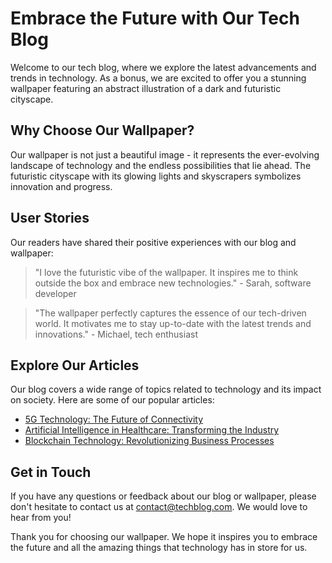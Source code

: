 <!--font:Lato-->

# Embrace the Future with Our Tech Blog

Welcome to our tech blog, where we explore the latest advancements and trends in technology. As a bonus, we are excited to offer you a stunning wallpaper featuring an abstract illustration of a dark and futuristic cityscape. 

## Why Choose Our Wallpaper?

Our wallpaper is not just a beautiful image - it represents the ever-evolving landscape of technology and the endless possibilities that lie ahead. The futuristic cityscape with its glowing lights and skyscrapers symbolizes innovation and progress.

## User Stories

Our readers have shared their positive experiences with our blog and wallpaper:

> "I love the futuristic vibe of the wallpaper. It inspires me to think outside the box and embrace new technologies." - Sarah, software developer

> "The wallpaper perfectly captures the essence of our tech-driven world. It motivates me to stay up-to-date with the latest trends and innovations." - Michael, tech enthusiast

## Explore Our Articles

Our blog covers a wide range of topics related to technology and its impact on society. Here are some of our popular articles:

- [5G Technology: The Future of Connectivity](#5g-technology)
- [Artificial Intelligence in Healthcare: Transforming the Industry](#ai-healthcare)
- [Blockchain Technology: Revolutionizing Business Processes](#blockchain)

## Get in Touch

If you have any questions or feedback about our blog or wallpaper, please don't hesitate to contact us at [contact@techblog.com](mailto:contact@techblog.com). We would love to hear from you!

Thank you for choosing our wallpaper. We hope it inspires you to embrace the future and all the amazing things that technology has in store for us.

<!--

Write me content for website with wallpaper which alt text is:

"A wallpaper featuring an abstract illustration of a dark and futuristic cityscape, with glowing lights and skyscrapers."

The name/title of the page should not be 1:1 copy of the alt text but rather a real content of the website which is using this wallpaper.

- Use markdown format 
- Start with heading
- Heading should be short and concise
- The content should look like a real website 
- The website should not be about the wallpaper, wallpaper is just a related background
- Heading should be contain work "wallpaper" or "background"
- Include real sections like references, contact, user stories, etc. use things relevant to the page purpose.
- Feel free to use structure like headings, bullets, numbering, blockquotes, paragraphs, horizontal lines, etc.
- You can use formatting like bold or _italic_
- You can include UTF-8 emojis
- Links should be only #hash anchors (and you can refer to the document itself)
- Do not include images


---


# Futuristic Cityscape Wallpaper for Your Tech Blog

Welcome to our tech blog! We are excited to offer you a new wallpaper featuring an abstract illustration of a dark and futuristic cityscape. This wallpaper will add a touch of sophistication and modernity to your computer desktop or smartphone background.

## Why Choose Our Wallpaper?

Our wallpaper is not just a pretty picture - it also reflects the cutting-edge technology and innovation that we cover in our blog. The futuristic cityscape represents the ever-evolving landscape of technology, while the glowing lights and skyscrapers symbolize the bright future ahead.

## User Stories

We have received numerous positive feedback from our readers who have downloaded our wallpaper:

> "I love this wallpaper! It's sleek and stylish, and it reminds me of all the amazing technological advancements we have yet to see." - John, software engineer

> "The wallpaper perfectly captures the essence of our tech-driven world. It motivates me to keep pushing the boundaries of what's possible." - Emily, tech entrepreneur

## References

If you want to learn more about the latest technology trends and innovations, check out some of our popular articles:

- [5G Technology: The Future of Connectivity](#5g-technology)
- [Artificial Intelligence in Healthcare: Transforming the Industry](#ai-healthcare)
- [Blockchain Technology: Revolutionizing Business Processes](#blockchain)

## Contact Us

If you have any questions or feedback about our blog or wallpaper, feel free to contact us at [contact@techblog.com](mailto:contact@techblog.com). We would love to hear from you!

Thank you for choosing our wallpaper. We hope it inspires you to explore the limitless possibilities of technology.


---


Heading should not include word "wallpaper". The website should not be about the wallpaper itself, wallpaper is just a related background, rewrite whole content.


---


# Embrace the Future with Our Tech Blog

Welcome to our tech blog, where we explore the latest advancements and trends in technology. As a bonus, we are excited to offer you a stunning wallpaper featuring an abstract illustration of a dark and futuristic cityscape. 

## Why Choose Our Wallpaper?

Our wallpaper is not just a beautiful image - it represents the ever-evolving landscape of technology and the endless possibilities that lie ahead. The futuristic cityscape with its glowing lights and skyscrapers symbolizes innovation and progress.

## User Stories

Our readers have shared their positive experiences with our blog and wallpaper:

> "I love the futuristic vibe of the wallpaper. It inspires me to think outside the box and embrace new technologies." - Sarah, software developer

> "The wallpaper perfectly captures the essence of our tech-driven world. It motivates me to stay up-to-date with the latest trends and innovations." - Michael, tech enthusiast

## Explore Our Articles

Our blog covers a wide range of topics related to technology and its impact on society. Here are some of our popular articles:

- [5G Technology: The Future of Connectivity](#5g-technology)
- [Artificial Intelligence in Healthcare: Transforming the Industry](#ai-healthcare)
- [Blockchain Technology: Revolutionizing Business Processes](#blockchain)

## Get in Touch

If you have any questions or feedback about our blog or wallpaper, please don't hesitate to contact us at [contact@techblog.com](mailto:contact@techblog.com). We would love to hear from you!

Thank you for choosing our wallpaper. We hope it inspires you to embrace the future and all the amazing things that technology has in store for us.

-->
